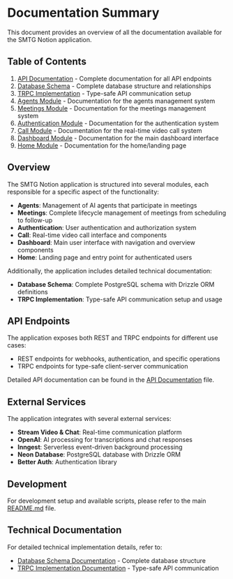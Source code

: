 # Documentation Summary

This document provides an overview of all the documentation available for the SMTG Notion application.

## Table of Contents

1. [API Documentation](./api.md) - Complete documentation for all API endpoints
2. [Database Schema](./database.md) - Complete database structure and relationships
3. [TRPC Implementation](./trpc.md) - Type-safe API communication setup
4. [Agents Module](./agents.md) - Documentation for the agents management system
5. [Meetings Module](./meetings.md) - Documentation for the meetings management system
6. [Authentication Module](./auth.md) - Documentation for the authentication system
7. [Call Module](./call.md) - Documentation for the real-time video call system
8. [Dashboard Module](./dashboard.md) - Documentation for the main dashboard interface
9. [Home Module](./home.md) - Documentation for the home/landing page

## Overview

The SMTG Notion application is structured into several modules, each responsible for a specific aspect of the functionality:

- **Agents**: Management of AI agents that participate in meetings
- **Meetings**: Complete lifecycle management of meetings from scheduling to follow-up
- **Authentication**: User authentication and authorization system
- **Call**: Real-time video call interface and components
- **Dashboard**: Main user interface with navigation and overview components
- **Home**: Landing page and entry point for authenticated users

Additionally, the application includes detailed technical documentation:

- **Database Schema**: Complete PostgreSQL schema with Drizzle ORM definitions
- **TRPC Implementation**: Type-safe API communication setup and usage

## API Endpoints

The application exposes both REST and TRPC endpoints for different use cases:

- REST endpoints for webhooks, authentication, and specific operations
- TRPC endpoints for type-safe client-server communication

Detailed API documentation can be found in the [API Documentation](./api.md) file.

## External Services

The application integrates with several external services:

- **Stream Video & Chat**: Real-time communication platform
- **OpenAI**: AI processing for transcriptions and chat responses
- **Inngest**: Serverless event-driven background processing
- **Neon Database**: PostgreSQL database with Drizzle ORM
- **Better Auth**: Authentication library

## Development

For development setup and available scripts, please refer to the main [README.md](../README.md) file.

## Technical Documentation

For detailed technical implementation details, refer to:
- [Database Schema Documentation](./database.md) - Complete database structure
- [TRPC Implementation Documentation](./trpc.md) - Type-safe API communication
